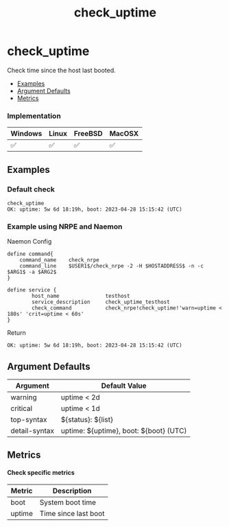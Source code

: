 ﻿---
title: check_uptime
---

# check_uptime

Check time since the host last booted.

- [Examples](#examples)
- [Argument Defaults](#argument-defaults)
- [Metrics](#metrics)

### Implementation

| Windows | Linux | FreeBSD | MacOSX |
| --- | --- | --- | --- |
| :white_check_mark: | :white_check_mark: | :white_check_mark: | :white_check_mark: |

## Examples

### **Default check**

    check_uptime
    OK: uptime: 5w 6d 18:19h, boot: 2023-04-28 15:15:42 (UTC)

### Example using **NRPE** and **Naemon**

Naemon Config

    define command{
        command_name    check_nrpe
        command_line    $USER1$/check_nrpe -2 -H $HOSTADDRESS$ -n -c $ARG1$ -a $ARG2$
    }

    define service {
            host_name               testhost
            service_description     check_uptime_testhost
            check_command           check_nrpe!check_uptime!'warn=uptime < 180s' 'crit=uptime < 60s'
    }

Return

    OK: uptime: 5w 6d 18:19h, boot: 2023-04-28 15:15:42 (UTC)

## Argument Defaults

| Argument | Default Value |
| --- | --- |
warning | uptime < 2d |
critical | uptime < 1d |
top-syntax | \${status}: ${list} |
detail-syntax | uptime: \${uptime}, boot: ${boot} (UTC) |

## Metrics

#### **Check specific metrics**

| Metric | Description |
| --- | --- |
| boot | System boot time |
| uptime | Time since last boot |